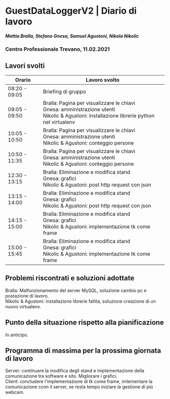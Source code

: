 # GuestDataLoggerV2 | Diario di lavoro
##### Mattia Bralla, Stefano Gnesa, Samuel Agustoni, Nikola Nikolic
### Centro Professionale Trevano, 11.02.2021

## Lavori svolti


|Orario        |Lavoro svolto                            |
|--------------|-----------------------------------------|
|08:20 - 09:05 | Briefing di gruppo |
|09:05 - 09:50 | Bralla: Pagina per visualizzare le chiavi<br>Gnesa: amministrazione utenti<br>Nikolic & Agustoni: installazione librerie python nel virtualenv |
|10:05 - 10:50 | Bralla: Pagina per visualizzare le chiavi<br>Gnesa: amministrazione utenti<br>Nikolic & Agustoni: conteggio persone|
|10:50 - 11:35 | Bralla: Pagina per visualizzare le chiavi<br>Gnesa: amministrazione utenti<br>Nikolic & Agustoni: conteggio persone|
|12:30 - 13:15 | Bralla: Eliminazione e modifica stand<br>Gnesa: grafici<br>Nikolic & Agustoni: post http request con json |
|13:15 - 14:00 | Bralla: Eliminazione e modifica stand<br>Gnesa: grafici<br>Nikolic & Agustoni: post http request con json|
|14:15 - 15:00 | Bralla: Eliminazione e modifica stand<br>Gnesa: grafici<br>Nikolic & Agustoni: implementazione tk come frame|
|15:00 - 15:45 | Bralla: Eliminazione e modifica stand<br>Gnesa: grafici<br>Nikolic & Agustoni: implementazione tk come frame|
##  Problemi riscontrati e soluzioni adottate
Bralla: Malfunzionamento del server MySQL, soluzione cambio pc e postazione di lavoro.<br>
Nikolic & Agustoni: installazione librerie fallita, soluzione creazione di un nuovo virtualenv.

##  Punto della situazione rispetto alla pianificazione
In anticipo.

## Programma di massima per la prossima giornata di lavoro
Server: continuare la modifica degli stand e implementazione della comunicazione tra software e sito. Migliorare i grafici.<br>
Client: concludere l'implementazione di tk come frame, imlementare la comunicazione ccon il server, se resta tempo iniziare la gestione di più webcam.

